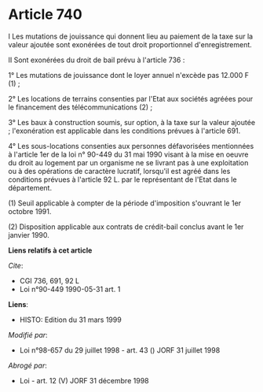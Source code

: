 # Article 740

I Les mutations de jouissance qui donnent lieu au paiement de la taxe sur la valeur ajoutée sont exonérées de tout droit
proportionnel d'enregistrement.

II Sont exonérées du droit de bail prévu à l'article 736 :

1° Les mutations de jouissance dont le loyer annuel n'excède pas 12.000 F (1) ;

2° Les locations de terrains consenties par l'Etat aux sociétés agréées pour le financement des télécommunications (2) ;

3° Les baux à construction soumis, sur option, à la taxe sur la valeur ajoutée ; l'exonération est applicable dans les
conditions prévues à l'article 691.

4° Les sous-locations consenties aux personnes défavorisées mentionnées à l'article 1er de la loi n° 90-449 du 31 mai 1990
visant à la mise en oeuvre du droit au logement par un organisme ne se livrant pas à une exploitation ou à des opérations de
caractère lucratif, lorsqu'il est agréé dans les conditions prévues à l'article 92 L. par le représentant de l'Etat dans le
département.

(1) Seuil applicable à compter de la période d'imposition s'ouvrant le 1er octobre 1991.

(2) Disposition applicable aux contrats de crédit-bail conclus avant le 1er janvier 1990.

**Liens relatifs à cet article**

_Cite_:

  - CGI 736, 691, 92 L
  - Loi n°90-449 1990-05-31 art. 1

**Liens**:

  - HISTO: Edition du 31 mars 1999

_Modifié par_:

  - Loi n°98-657 du 29 juillet 1998 - art. 43 () JORF 31 juillet 1998

_Abrogé par_:

  - Loi - art. 12 (V) JORF 31 décembre 1998
